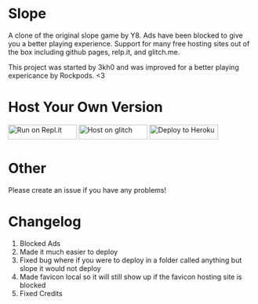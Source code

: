 # Slope
A clone of the original slope game by Y8. Ads have been blocked to give you a better playing experience. Support for many free hosting sites out of the box including github pages, relp.it, and glitch.me. 

This project was started by 3kh0 and was improved for a better playing expericance by Rockpods. <3

# Host Your Own Version
<a href="https://repl.it/github/3kh0/slope" title="Run on Repl.it"><img alt="Run on Repl.it" src="https://raw.githubusercontent.com/3kh0/slope/main/assets/replit.svg" width="140" height="30"><img></a>
<a href="https://glitch.com/edit/#!/import/github/3kh0/slope" title="Host on Glitch"><img alt="Host on glitch" src="https://raw.githubusercontent.com/3kh0/slope/main/assets/glitch.svg" width="140" height="30"><img></a>
<a href="https://heroku.com/deploy?template=https://github.com/3kh0/slope" title="Deploy to Heroku"><img alt="Deploy to Heroku" src="https://raw.githubusercontent.com/3kh0/slope/main/assets/heroku.svg" width="140" height="30"><img></a>


# Other
Please create an issue if you have any problems!


# Changelog
1. Blocked Ads
2. Made it much easier to deploy
3. Fixed bug where if you were to deploy in a folder called anything but slope it would not deploy
4. Made favicon local so it will still show up if the favicon hosting site is blocked
5. Fixed Credits
